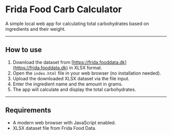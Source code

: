 # Frida Food Carb Calculator

A simple local web app for calculating total carbohydrates based on ingredients and their weight.

---

## How to use

1. Download the dataset from [https://frida.fooddata.dk](https://frida.fooddata.dk) in XLSX format.  
2. Open the `index.html` file in your web browser (no installation needed).  
3. Upload the downloaded XLSX dataset via the file input.  
4. Enter the ingredient name and the amount in grams.  
5. The app will calculate and display the total carbohydrates.

---

## Requirements

- A modern web browser with JavaScript enabled.  
- XLSX dataset file from Frida Food Data.

